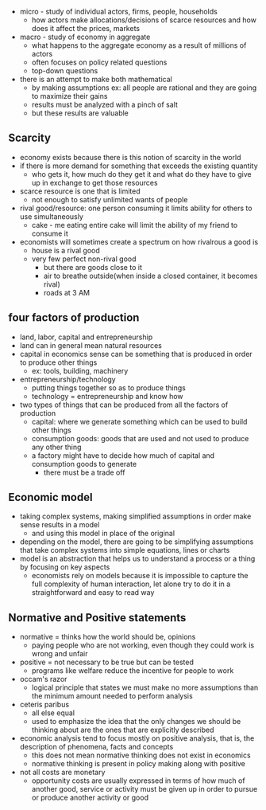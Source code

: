 - micro - study of individual actors, firms, people, households
	- how actors make allocations/decisions of scarce resources and how does it affect the prices, markets
- macro - study of economy in aggregate
	- what happens to the aggregate economy as a result of millions of actors
	- often focuses on policy related questions
	- top-down questions
- there is an attempt to make both mathematical
	- by making assumptions ex: all people are rational and they are going to maximize their gains
	- results must be analyzed with a pinch of salt
	- but these results are valuable

## Scarcity
- economy exists because there is this notion of scarcity in the world
- if there is more demand for something that exceeds the existing quantity
	- who gets it, how much do they get it and what do they have to give up in exchange to get those resources
- scarce resource is one that is limited
	- not enough to satisfy unlimited wants of people
- rival good/resource: one person consuming it limits ability for others to use simultaneously
	- cake - me eating entire cake will limit the ability of my friend to consume it
- economists will sometimes create a spectrum on how rivalrous a good is
	- house is a rival good
	- very few perfect non-rival good
		- but there are goods close to it
		- air to breathe outside(when inside a closed container, it becomes rival)
		- roads at 3 AM

## four factors of production
- land, labor, capital and entrepreneurship
- land can in general mean natural resources
- capital in economics sense can be something that is produced in order to produce other things
	- ex: tools, building, machinery
- entrepreneurship/technology
	- putting things together so as to produce things
	- technology = entrepreneurship and know how
- two types of things that can be produced from all the factors of production
	- capital: where we generate something which can be used to build other things
	- consumption goods: goods that are used and not used to produce any other thing
	- a factory might have to decide how much of capital and consumption goods to generate
		- there must be a trade off
## Economic model
- taking complex systems, making simplified assumptions in order make sense results in a model
	- and using this model in place of the original
- depending on the model, there are going to be simplifying assumptions that take complex systems into simple equations, lines or charts
- model is an abstraction that helps us to understand a process or a thing by focusing on key aspects
	- economists rely on models because it is impossible to capture the full complexity of human interaction, let alone try to do it in a straightforward and easy to read way

## Normative and Positive statements
- normative = thinks how the world should be, opinions
	- paying people who are not working, even though they could work is wrong and unfair
- positive = not necessary to be true but can be tested
	- programs like welfare reduce the incentive for people to work
- occam's razor
	- logical principle that states we must make no more assumptions than the minimum amount needed to perform analysis
- ceteris paribus
	- all else equal
	- used to emphasize the idea that the only changes we should be thinking about are the ones that are explicitly described
- economic analysis tend to focus mostly on positive analysis, that is, the description of phenomena, facts and concepts
	- this does not mean normative thinking does not exist in economics
	- normative thinking is present in policy making along with positive
- not all costs are monetary
	- opportunity costs are usually expressed in terms of how much of another good, service or activity must be given up in order to pursue or produce another activity or good
